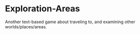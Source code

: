# Exploration-Areas
Another text-based game about traveling to, and examining other worlds/places/areas.
